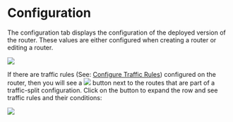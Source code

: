 # Configuration

The configuration tab displays the configuration of the deployed version of the router. These values are either configured when creating a router or editing a router.

![](../../../.gitbook/assets/router\_config.png)

If there are traffic rules (See: [Configure Traffic Rules](broken-reference)) configured on the router, then you will see a ![](../../../.gitbook/assets/traffic\_split\_icon.png) button next to the routes that are part of a traffic-split configuration. Click on the button to expand the row and see traffic rules and their conditions:

![](../../../.gitbook/assets/view\_router\_with\_traffic\_rules.png)
